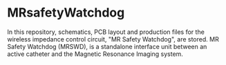 # MRsafetyWatchdog
In this repository, schematics, PCB layout and production files for the wireless impedance control circuit, "MR Safety Watchdog", are stored. MR Safety Watchdog (MRSWD), is a standalone interface unit between an active catheter and the Magnetic Resonance Imaging system. 
